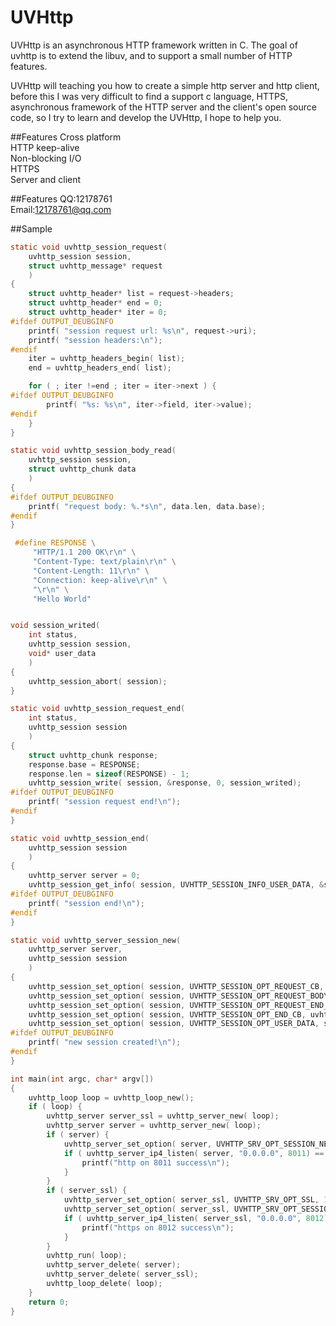 # UVHttp
UVHttp is an asynchronous HTTP framework written in C. The goal of uvhttp is to extend the libuv, and to support a small number of HTTP features.

UVHttp will teaching you how to create a simple http server and http client, before this I was very difficult to find a support c language, HTTPS, asynchronous framework of the HTTP server and the client's open source code, so I try to learn and develop the UVHttp, I hope to help you.

##Features
Cross platform<br>
HTTP keep-alive<br>
Non-blocking I/O<br>
HTTPS<br>
Server and client<br>

##Features
QQ:12178761<br>
Email:12178761@qq.com<br>

##Sample
```c
static void uvhttp_session_request(
    uvhttp_session session,
    struct uvhttp_message* request
    )
{
    struct uvhttp_header* list = request->headers;
    struct uvhttp_header* end = 0;
    struct uvhttp_header* iter = 0;
#ifdef OUTPUT_DEUBGINFO
    printf( "session request url: %s\n", request->uri);
    printf( "session headers:\n");
#endif
    iter = uvhttp_headers_begin( list);
    end = uvhttp_headers_end( list);

    for ( ; iter !=end ; iter = iter->next ) {
#ifdef OUTPUT_DEUBGINFO
        printf( "%s: %s\n", iter->field, iter->value);
#endif
    }
}

static void uvhttp_session_body_read(
    uvhttp_session session,
    struct uvhttp_chunk data
    )
{
#ifdef OUTPUT_DEUBGINFO
    printf( "request body: %.*s\n", data.len, data.base);
#endif
}

 #define RESPONSE \
     "HTTP/1.1 200 OK\r\n" \
     "Content-Type: text/plain\r\n" \
     "Content-Length: 11\r\n" \
     "Connection: keep-alive\r\n" \
     "\r\n" \
     "Hello World"


void session_writed(
    int status,
    uvhttp_session session,
    void* user_data
    )
{
    uvhttp_session_abort( session);
}

static void uvhttp_session_request_end(
    int status,
    uvhttp_session session
    )
{
    struct uvhttp_chunk response;
    response.base = RESPONSE;
    response.len = sizeof(RESPONSE) - 1;
    uvhttp_session_write( session, &response, 0, session_writed);
#ifdef OUTPUT_DEUBGINFO
    printf( "session request end!\n");
#endif
}

static void uvhttp_session_end(
    uvhttp_session session
    )
{
    uvhttp_server server = 0;
    uvhttp_session_get_info( session, UVHTTP_SESSION_INFO_USER_DATA, &server);
#ifdef OUTPUT_DEUBGINFO
    printf( "session end!\n");
#endif
}

static void uvhttp_server_session_new(
    uvhttp_server server,
    uvhttp_session session
    )
{
    uvhttp_session_set_option( session, UVHTTP_SESSION_OPT_REQUEST_CB, uvhttp_session_request);
    uvhttp_session_set_option( session, UVHTTP_SESSION_OPT_REQUEST_BODY_CB, uvhttp_session_body_read);
    uvhttp_session_set_option( session, UVHTTP_SESSION_OPT_REQUEST_END_CB, uvhttp_session_request_end);
    uvhttp_session_set_option( session, UVHTTP_SESSION_OPT_END_CB, uvhttp_session_end);
    uvhttp_session_set_option( session, UVHTTP_SESSION_OPT_USER_DATA, server);
#ifdef OUTPUT_DEUBGINFO
    printf( "new session created!\n");
#endif
}

int main(int argc, char* argv[])
{
    uvhttp_loop loop = uvhttp_loop_new();
    if ( loop) {
        uvhttp_server server_ssl = uvhttp_server_new( loop);
        uvhttp_server server = uvhttp_server_new( loop);
        if ( server) {
            uvhttp_server_set_option( server, UVHTTP_SRV_OPT_SESSION_NEW_CB, uvhttp_server_session_new);
            if ( uvhttp_server_ip4_listen( server, "0.0.0.0", 8011) == UVHTTP_OK) {
                printf("http on 8011 success\n");
            }
        }
        if ( server_ssl) {
            uvhttp_server_set_option( server_ssl, UVHTTP_SRV_OPT_SSL, 1);
            uvhttp_server_set_option( server_ssl, UVHTTP_SRV_OPT_SESSION_NEW_CB, uvhttp_server_session_new);
            if ( uvhttp_server_ip4_listen( server_ssl, "0.0.0.0", 8012) == UVHTTP_OK) {
                printf("https on 8012 success\n");
            }
        }
        uvhttp_run( loop);
        uvhttp_server_delete( server);
        uvhttp_server_delete( server_ssl);
        uvhttp_loop_delete( loop);
    }
    return 0;
}
```
